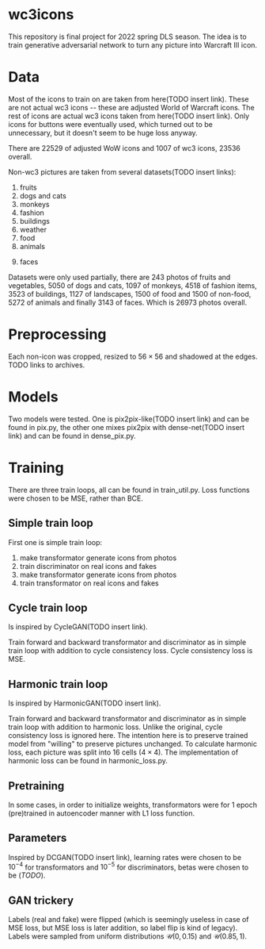 # wc3icons
This repository is final project for 2022 spring DLS season.
The idea is to train generative adversarial network to
turn any picture into Warcraft III icon.

# Data
Most of the icons to train on are taken from here(TODO insert link).
These are not actual wc3 icons -- these are adjusted World of Warcraft icons.
The rest of icons are actual wc3 icons taken from here(TODO insert link).
Only icons for buttons were eventually used, which turned out to be
unnecessary, but it doesn't seem to be huge loss anyway.

There are 22529 of adjusted WoW icons and 1007 of wc3 icons, 23536 overall.

Non-wc3 pictures are taken from several datasets(TODO insert links):
1. fruits
2. dogs and cats
3. monkeys
4. fashion
5. buildings
6. weather
7. food
8. animals
<!-- 9. birds -->
9. faces

Datasets were only used partially, there are
243 photos of fruits and vegetables, 5050 of dogs and cats,
1097 of monkeys, 4518 of fashion items, 3523 of buildings,
1127 of landscapes, 1500 of food and 1500 of non-food,
5272 of animals and finally 3143 of faces.
Which is 26973 photos overall.

# Preprocessing
Each non-icon was cropped, resized to $56 \times 56$ and shadowed at the edges.
TODO links to archives.

# Models
Two models were tested. One is pix2pix-like(TODO insert link) and can be found
in pix.py, the other one mixes pix2pix with dense-net(TODO insert link)
and can be found in dense\_pix.py.

# Training
There are three train loops, all can be found in train\_util.py.
Loss functions were chosen to be MSE, rather than BCE.

## Simple train loop
First one is simple train loop:
1. make transformator generate icons from photos
2. train discriminator on real icons and fakes
3. make transformator generate icons from photos
4. train transformator on real icons and fakes

## Cycle train loop
Is inspired by CycleGAN(TODO insert link).

Train forward and backward transformator and discriminator
as in simple train loop with addition to cycle consistency loss.
Cycle consistency loss is MSE.

## Harmonic train loop
Is inspired by HarmonicGAN(TODO insert link).

Train forward and backward transformator and discriminator
as in simple train loop with addition to harmonic loss.
Unlike the original, cycle consistency loss is ignored here.
The intention here is to preserve trained model from
"willing" to preserve pictures unchanged.
To calculate harmonic loss, each picture was split into 16 cells
($4 \times 4$).
The implementation of harmonic loss can be found in harmonic\_loss.py.

## Pretraining
In some cases, in order to initialize weights, transformators were for 1 epoch
(pre)trained in autoencoder manner with L1 loss function.


## Parameters
Inspired by DCGAN(TODO insert link), learning rates were chosen to be
$10^{-4}$ for transformators and $10^{-5}$ for discriminators,
betas were chosen to be $(TODO)$.


## GAN trickery
Labels (real and fake) were flipped (which is seemingly useless in case of
MSE loss, but MSE loss is later addition, so label flip is kind of legacy).
Labels were sampled from uniform distributions
$\mathcal{U}\left(0, 0.15\right)$ and $\mathcal{U}\left(0.85, 1\right)$.


